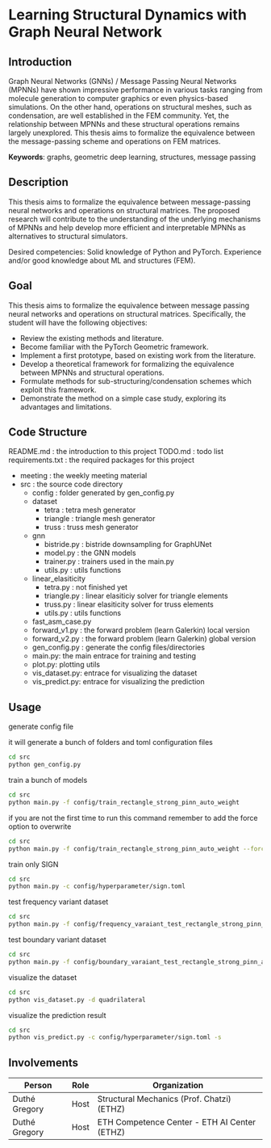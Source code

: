# Learning Structural Dynamics with Graph Neural Network



## Introduction

Graph Neural Networks (GNNs) / Message Passing Neural Networks  (MPNNs) have shown impressive performance in various tasks ranging from  molecule generation to computer graphics or even physics-based  simulations. On the other hand, operations on structural meshes, such as condensation, are well established in the FEM community. Yet, the  relationship between MPNNs and these structural operations remains  largely unexplored. This thesis aims to formalize the equivalence  between the message-passing scheme and operations on FEM matrices.

**Keywords**: graphs, geometric deep learning, structures, message passing



## Description

This thesis aims to formalize the equivalence between message-passing neural networks and operations on structural matrices. The proposed research  will contribute to the understanding of the underlying mechanisms of  MPNNs and help develop more efficient and interpretable MPNNs as  alternatives to structural simulators.

Desired competencies: Solid knowledge of Python and PyTorch. Experience and/or good knowledge about ML and structures (FEM).



## Goal

This thesis aims to formalize the equivalence between message passing neural networks and operations on structural matrices. Specifically, the  student will have the following objectives:

- Review the existing methods and literature.
- Become familiar with the PyTorch Geometric framework.
- Implement a first prototype, based on existing work from the literature.
- Develop a theoretical framework for formalizing the equivalence between MPNNs and structural operations.
- Formulate methods for sub-structuring/condensation schemes which exploit this framework.
- Demonstrate the method on a simple case study, exploring its advantages and limitations.


## Code Structure

README.md : the introduction to this project
TODO.md : todo list
requirements.txt : the required packages for this project
- meeting : the weekly meeting material 
- src : the source code directory
  - config : folder generated by gen_config.py
  - dataset 
    - tetra : tetra mesh generator 
    - triangle : triangle mesh generator
    - truss : truss mesh generator
  - gnn 
    - bistride.py : bistride downsampling for GraphUNet
    - model.py : the GNN models 
    - trainer.py : trainers used in the main.py 
    - utils.py : utils functions
  - linear_elasiticity
    - tetra.py : not finished yet
    - triangle.py : linear elasiticiy solver for triangle elements 
    - truss.py  : linear elasiticity solver for truss elements
    - utils.py : utils functions
  - fast_asm_case.py
  - forward_v1.py : the forward problem (learn Galerkin) local version
  - forward_v2.py : the forward problem (learn Galerkin) global version
  - gen_config.py : generate the config files/directories
  - main.py: the main entrace for training and testing 
  - plot.py: plotting utils 
  - vis_dataset.py: entrace for visualizing the dataset 
  - vis_predict.py: entrace for visualizing the prediction 



## Usage 

generate config file 

it will generate a bunch of folders and toml configuration files
```bash
cd src
python gen_config.py
```

train a bunch of models 
```bash
cd src
python main.py -f config/train_rectangle_strong_pinn_auto_weight
```
if you are not the first time to run this command 
remember to add the force option to overwrite 
```bash 
cd src
python main.py -f config/train_rectangle_strong_pinn_auto_weight --force
```

train only SIGN
```bash 
cd src 
python main.py -c config/hyperparameter/sign.toml
```

test frequency variant dataset 
```bash 
cd src
python main.py -f config/frequency_varaiant_test_rectangle_strong_pinn_auto_weight
```

test boundary variant dataset 
```bash 
cd src
python main.py -f config/boundary_varaiant_test_rectangle_strong_pinn_auto_weight
```

visualize the dataset 
```bash
cd src
python vis_dataset.py -d quadrilateral 
```

visualize the prediction result 
```bash 
cd src
python vis_predict.py -c config/hyperparameter/sign.toml -s
```




## Involvements

| Person        | Role | Organization                                 |
| ------------- | ---- | -------------------------------------------- |
| Duthé Gregory | Host | Structural Mechanics (Prof. Chatzi) (ETHZ)   |
| Duthé Gregory | Host | ETH Competence Center - ETH AI Center (ETHZ) |

